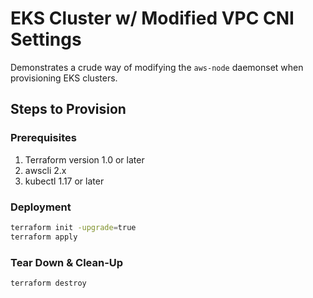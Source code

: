 # EKS Cluster w/ Modified VPC CNI Settings

Demonstrates a crude way of modifying the `aws-node` daemonset when provisioning EKS clusters.

## Steps to Provision

### Prerequisites

1. Terraform version 1.0 or later
2. awscli 2.x
3. kubectl 1.17 or later

### Deployment

```bash
terraform init -upgrade=true
terraform apply
```

### Tear Down & Clean-Up

```bash
terraform destroy
```
